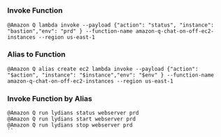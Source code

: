 # 

### Invoke Function
```
@Amazon Q lambda invoke --payload {"action": "status", "instance": "bastion","env": "prd" } --function-name amazon-q-chat-on-off-ec2-instances --region us-east-1
```

### Alias to Function
```
@Amazon Q alias create ec2 lambda invoke --payload {"action": "$action", "instance": "$instance","env": "$env" } --function-name amazon-q-chat-on-off-ec2-instances --region us-east-1
```

### Invoke Function by Alias
```
@Amazon Q run lydians status webserver prd
@Amazon Q run lydians start webserver prd
@Amazon Q run lydians stop webserver prd
``


